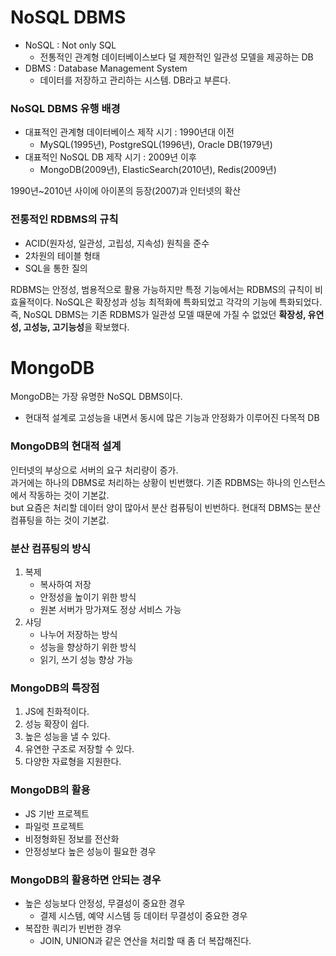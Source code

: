 # NoSQL DBMS
- NoSQL : Not only SQL
  - 전통적인 관계형 데이터베이스보다 덜 제한적인 일관성 모델을 제공하는 DB
- DBMS : Database Management System
  - 데이터를 저장하고 관리하는 시스템. DB라고 부른다.

### NoSQL DBMS 유행 배경
- 대표적인 관계형 데이터베이스 제작 시기 : 1990년대 이전
  - MySQL(1995년), PostgreSQL(1996년), Oracle DB(1979년)
- 대표적인 NoSQL DB 제작 시기 : 2009년 이후
  - MongoDB(2009년), ElasticSearch(2010년), Redis(2009년)

1990년~2010년 사이에 아이폰의 등장(2007)과 인터넷의 확산
### 전통적인 RDBMS의 규칙
- ACID(원자성, 일관성, 고립성, 지속성) 원칙을 준수 
- 2차원의 테이블 형태
- SQL을 통한 질의

RDBMS는 안정성, 범용적으로 활용 가능하지만 특정 기능에서는 RDBMS의 규칙이 비효율적이다. NoSQL은 확장성과 성능 최적화에 특화되었고 각각의 기능에 특화되었다. <br> 즉, NoSQL DBMS는 기존 RDBMS가 일관성 모델 때문에 가질 수 없었던 **확장성, 유연성, 고성능, 고기능성**을 확보했다.

# MongoDB
MongoDB는 가장 유명한 NoSQL DBMS이다.
- 현대적 설계로 고성능을 내면서 동시에 많은 기능과 안정화가 이루어진 다목적 DB

### MongoDB의 현대적 설계
인터넷의 부상으로 서버의 요구 처리량이 증가. <br/>
과거에는 하나의 DBMS로 처리하는 상황이 빈번했다. 기존 RDBMS는 하나의 인스턴스에서 작동하는 것이 기본값. <br>
but 요즘은 처리할 데이터 양이 많아서 분산 컴퓨팅이 빈번하다. 현대적 DBMS는 분산 컴퓨팅을 하는 것이 기본값.

### 분산 컴퓨팅의 방식
1. 복제 
    - 복사하여 저장
    - 안정성을 높이기 위한 방식
    - 원본 서버가 망가져도 정상 서비스 가능
2. 샤딩
    - 나누어 저장하는 방식
    - 성능을 향상하기 위한 방식
    - 읽기, 쓰기 성능 향상 가능

### MongoDB의 특장점
1. JS에 친화적이다.
2. 성능 확장이 쉽다.
3. 높은 성능을 낼 수 있다.
4. 유연한 구조로 저장할 수 있다.
5. 다양한 자료형을 지원한다.

### MongoDB의 활용
- JS 기반 프로젝트
- 파일럿 프로젝트
- 비정형화된 정보를 전산화
- 안정성보다 높은 성능이 필요한 경우

### MongoDB의 활용하면 안되는 경우
- 높은 성능보다 안정성, 무결성이 중요한 경우
  - 결제 시스템, 예약 시스템 등 데이터 무결성이 중요한 경우
- 복잡한 쿼리가 빈번한 경우
  - JOIN, UNION과 같은 연산을 처리할 때 좀 더 복잡해진다. 
